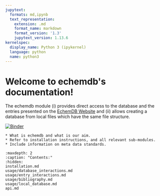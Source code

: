 ```yaml
---
jupytext:
  formats: md,ipynb
  text_representation:
    extension: .md
    format_name: markdown
    format_version: '1.3'
    jupytext_version: 1.13.6
kernelspec:
  display_name: Python 3 (ipykernel)
  language: python
  name: python3
---
```


Welcome to echemdb's documentation!
========================================

The echemdb module (i) provides direct access to the database and 
the entries presented on the [EchemDB Website](https://echemdb.github.io/website) 
and (ii) allows creating a database from local files which have 
the same file structure.

[![Binder](https://mybinder.org/badge_logo.svg)](https://mybinder.org/v2/gh/echemdb/echemdb/0.2.0?urlpath=tree%2Fdoc%2Fusage%2Fentry_interactions.md)

```{todo}
* What is echemdb and what is our aim.
* Refer to installation instructions, and all relevant sub-modules.
* Include information on meta data standards.
```

```{toctree}
:maxdepth: 2
:caption: "Contents:"
:hidden:
installation.md
usage/database_interactions.md
usage/entry_interactions.md
usage/bibliography.md
usage/local_database.md
api.md
```
